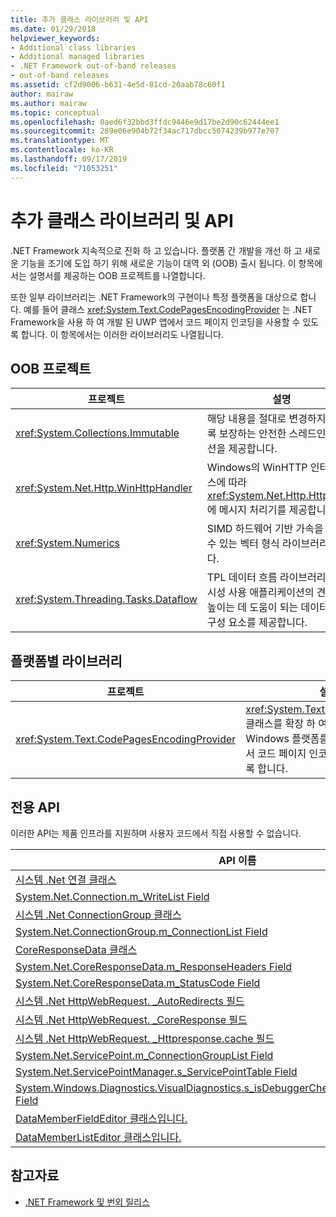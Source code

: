 ```yaml
---
title: 추가 클래스 라이브러리 및 API
ms.date: 01/29/2018
helpviewer_keywords:
- Additional class libraries
- Additional managed libraries
- .NET Framework out-of-band releases
- out-of-band releases
ms.assetid: cf2d9006-b631-4e5d-81cd-20aab78c60f1
author: mairaw
ms.author: mairaw
ms.topic: conceptual
ms.openlocfilehash: 0aed6f32bbd3ffdc9446e9d17be2d90c62444ee1
ms.sourcegitcommit: 289e06e904b72f34ac717dbcc5074239b977e707
ms.translationtype: MT
ms.contentlocale: ko-KR
ms.lasthandoff: 09/17/2019
ms.locfileid: "71053251"
---
```

# <a name="additional-class-libraries-and-apis"></a>추가 클래스 라이브러리 및 API

.NET Framework 지속적으로 진화 하 고 있습니다. 플랫폼 간 개발을 개선 하 고 새로운 기능을 조기에 도입 하기 위해 새로운 기능이 대역 외 (OOB) 출시 됩니다. 이 항목에서는 설명서를 제공하는 OOB 프로젝트를 나열합니다.  
  
또한 일부 라이브러리는 .NET Framework의 구현이나 특정 플랫폼을 대상으로 합니다. 예를 들어 클래스 <xref:System.Text.CodePagesEncodingProvider> 는 .NET Framework을 사용 하 여 개발 된 UWP 앱에서 코드 페이지 인코딩을 사용할 수 있도록 합니다. 이 항목에서는 이러한 라이브러리도 나열됩니다.  
  
## <a name="oob-projects"></a>OOB 프로젝트
  
| 프로젝트 | 설명 |  
| ------- | ----------- |  
| <xref:System.Collections.Immutable> | 해당 내용을 절대로 변경하지 않도록 보장하는 안전한 스레드인 컬렉션을 제공합니다. |
| <xref:System.Net.Http.WinHttpHandler> | Windows의 WinHTTP 인터페이스에 따라 <xref:System.Net.Http.HttpClient> 에 메시지 처리기를 제공합니다. |
| <xref:System.Numerics> | SIMD 하드웨어 기반 가속을 활용할 수 있는 벡터 형식 라이브러리입니다.| 
| <xref:System.Threading.Tasks.Dataflow> | TPL 데이터 흐름 라이브러리는 동시성 사용 애플리케이션의 견고성을 높이는 데 도움이 되는 데이터 흐름 구성 요소를 제공합니다. |  

## <a name="platform-specific-libraries"></a>플랫폼별 라이브러리
  
| 프로젝트 | 설명 |  
| ------- | ----------- |  
| <xref:System.Text.CodePagesEncodingProvider> | <xref:System.Text.EncodingProvider> 클래스를 확장 하 여 유니버설 Windows 플랫폼를 대상으로 하는 앱에서 코드 페이지 인코딩을 사용할 수 있도록 합니다. |  
  
## <a name="private-apis"></a>전용 API  

이러한 API는 제품 인프라를 지원하며 사용자 코드에서 직접 사용할 수 없습니다.  
  
| API 이름 |
| -------- |
| [시스템 .Net 연결 클래스](connection.md) |
| [System.Net.Connection.m\_WriteList Field](m_writelist.md) |
| [시스템 .Net ConnectionGroup 클래스](connectiongroup.md) |
| [System.Net.ConnectionGroup.m\_ConnectionList Field](m_connectionlist.md) |
| [CoreResponseData 클래스](coreresponsedata.md) |
| [System.Net.CoreResponseData.m\_ResponseHeaders Field](coreresponsedata_m_responseheaders.md) |
| [System.Net.CoreResponseData.m\_StatusCode Field](coreresponsedata_m_statuscode.md) |
| [시스템 .Net HttpWebRequest. \_AutoRedirects 필드](_autoredirects.md) |
| [시스템 .Net HttpWebRequest. \_CoreResponse 필드](httpwebrequest__coreresponse.md) |
| [시스템 .Net HttpWebRequest. \_Httpresponse.cache 필드](_httpresponse.md) |
| [System.Net.ServicePoint.m\_ConnectionGroupList Field](m_connectiongrouplist.md) |
| [System.Net.ServicePointManager.s\_ServicePointTable Field](s_servicepointtable.md) |
| [System.Windows.Diagnostics.VisualDiagnostics.s\_isDebuggerCheckDisabledForTestPurposes Field](s-isdebuggercheckdisabledfortestpurposes-field.md) |
| [DataMemberFieldEditor 클래스입니다.](datamemberfieldeditor-class.md) |
| [DataMemberListEditor 클래스입니다.](datamemberlisteditor-class.md) |
  
## <a name="see-also"></a>참고자료

- [.NET Framework 및 번외 릴리스](../get-started/the-net-framework-and-out-of-band-releases.md)
